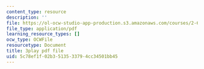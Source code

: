 ```yaml
---
content_type: resource
description: ''
file: https://ol-ocw-studio-app-production.s3.amazonaws.com/courses/2-627-fundamentals-of-photovoltaics-fall-2013/5c78ef1f02b3513533794cc34501bb45_9LGLbcjXxqI.pdf
file_type: application/pdf
learning_resource_types: []
ocw_type: OCWFile
resourcetype: Document
title: 3play pdf file
uid: 5c78ef1f-02b3-5135-3379-4cc34501bb45
---
```


